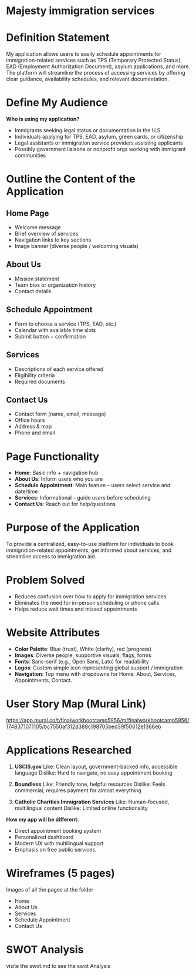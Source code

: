 # Majesty immigration services
#  Definition Statement
My application  allows users to easily schedule appointments for immigration-related services such as TPS (Temporary Protected Status), EAD (Employment Authorization Document), asylum applications, and more. The platform will streamline the process of accessing services by offering clear guidance, availability schedules, and relevant documentation.

#  Define My Audience
**Who is using my application?**

- Immigrants seeking legal status or documentation in the U.S.
- Individuals applying for TPS, EAD, asylum, green cards, or citizenship
- Legal assistants or immigration service providers assisting applicants
- Possibly government liaisons or nonprofit orgs working with immigrant communities

# Outline the Content of the Application

## Home Page
- Welcome message
- Brief overview of services
- Navigation links to key sections
- Image banner (diverse people / welcoming visuals)

## About Us
- Mission statement
- Team bios or organization history
- Contact details

## Schedule Appointment
- Form to choose a service (TPS, EAD, etc.)
- Calendar with available time slots
- Submit button + confirmation

## Services
- Descriptions of each service offered
- Eligibility criteria
- Required documents

## Contact Us
- Contact form (name, email, message)
- Office hours
- Address & map
- Phone and email

# Page Functionality
- **Home**: Basic info + navigation hub
- **About Us**: Inform users who you are
- **Schedule Appointment**: Main feature – users select service and date/time
- **Services**: Informational – guide users before scheduling
- **Contact Us**: Reach out for help/questions

# Purpose of the Application
To provide a centralized, easy-to-use platform for individuals to book immigration-related appointments, get informed about services, and streamline access to immigration aid.

# Problem Solved
- Reduces confusion over how to apply for immigration services
- Eliminates the need for in-person scheduling or phone calls
- Helps reduce wait times and missed appointments

# Website Attributes
- **Color Palette**: Blue (trust), White (clarity), red (progress)
- **Images**: Diverse people, supportive visuals, flags, forms
- **Fonts**: Sans-serif (e.g., Open Sans, Lato) for readability
- **Logos**: Custom simple icon representing global support / immigration
- **Navigation**: Top menu with dropdowns for Home, About, Services, Appointments, Contact.

#  User Story Map (Mural Link)
  https://app.mural.co/t/finalworkbootcamp5956/m/finalworkbootcamp5956/1748371071105/bc7550af312d388c198705bed39f50612e1366eb

# Applications Researched

1. **USCIS.gov**
   Like: Clean layout, government-backed info, accessible language
   Dislike: Hard to navigate, no easy appointment booking

2. **Boundless**
   Like: Friendly tone, helpful resources
   Dislike: Feels commercial, requires payment for almost everything

3. **Catholic Charities Immigration Services**
    Like: Human-focused, multilingual content
    Dislike: Limited online functionality

**How my app will be different:**

- Direct appointment booking system
- Personalized dashboard
- Modern UX with multilingual support
- Emphasis on free public services.

# Wireframes (5 pages)
Images of all the pages at the folder
- Home
- About Us
- Services
- Schedule Appointment
- Contact Us
# SWOT Analysis
visite the swot.md to see the swot Analysis

